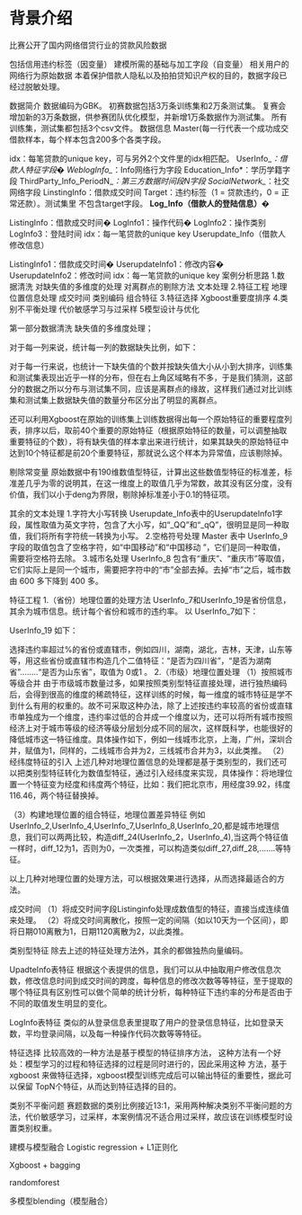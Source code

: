 背景介绍
==
比赛公开了国内网络借贷行业的贷款风险数据

包括信用违约标签（因变量）
建模所需的基础与加⼯字段（自变量）
相关用户的网络行为原始数据
本着保护借款⼈隐私以及拍拍贷知识产权的目的，数据字段已经过脱敏处理。

数据简介
数据编码为GBK。
初赛数据包括3万条训练集和2万条测试集。
复赛会增加新的3万条数据，供参赛团队优化模型，并新增1万条数据作为测试集。
所有训练集，测试集都包括3个csv文件。
数据信息
Master(每一行代表一个成功成交借款样本，每个样本包含200多个各类字段。

idx：每笔贷款的unique key，可与另外2个文件里的idx相匹配。
UserInfo_*：借款人特征字段�
WeblogInfo_*：Info网络行为字段
Education_Info*：学历学籍字段
ThirdParty_Info_PeriodN_*：第三方数据时间段N字段
SocialNetwork_*：社交网络字段
LinstingInfo：借款成交时间
Target：违约标签（1 = 贷款违约，0 = 正常还款）。测试集里 不包含target字段。
**Log_Info（借款人的登陆信息）**�

ListingInfo：借款成交时间�
LogInfo1：操作代码�
LogInfo2：操作类别
LogInfo3：登陆时间
idx：每一笔贷款的unique key
Userupdate_Info（借款⼈修改信息）

ListingInfo1：借款成交时间�
UserupdateInfo1：修改内容�
UserupdateInfo2：修改时间
idx：每⼀笔贷款的unique key
案例分析思路
1.数据清洗 对缺失值的多维度的处理 对离群点的剔除方法 文本处理 2.特征工程 地理位置信息处理 成交时间 类别编码 组合特征 3.特征选择 Xgboost重要度排序 4.类别不平衡处理 代价敏感学习与过采样 5模型设计与优化

第一部分数据清洗
缺失值的多维度处理；

对于每一列来说，统计每一列的数据缺失比例，如下：

对于每一行来说，也统计一下缺失值的个数并按缺失值大小从小到大排序，训练集和测试集表现出近乎一样的分布，但在右上角区域略有不多，于是我们猜测，这部分的数据之所以分布与测试集不同，应该是离群点的缘故，这样我们通过对比训练集和测试集上数据缺失值的数量分布区分出了明显的离群点。

还可以利用Xgboost在原始的训练集上训练数据得出每一个原始特征的重要程度列表，排序以后，取前40个重要的原始特征（根据原始特征的数量，可以调整抽取重要特征的个数），将有缺失值的样本拿出来进行统计，如果其缺失的原始特征中达到10个特征都是前20个重要特征，那就说么这个样本为异常值，应该剔除掉。

剔除常变量 原始数据中有190维数值型特征，计算出这些数值型特征的标准差，标准差几乎为零的说明其，在这一维度上的取值几乎为常数，故其没有区分度，没有价值，我们以小于deng为界限，剔除掉标准差小于0.1的特征项。

其余的文本处理 1.字符大小写转换 Userupdate_Info表中的UserupdateInfo1字段，属性取值为英文字符，包含了大小写，如“_QQ”和“_qQ”，很明显是同一种取值，我们将所有字符统一转换为小写。 2.空格符号处理 Master 表中 UserInfo_9字段的取值包含了空格字符，如“中国移动”和“中国移动 ”，它们是同一种取值，需要将空格符去除。 3.城市名处理 UserInfo_8 包含有“重庆”、“重庆市”等取值，它们实际上是同一个城市，需要把字符中的“市”全部去掉。去掉“市”之后，城市数由 600 多下降到 400 多。

特征工程
1.（省份）地理位置的处理方法 UserInfo_7和UserInfo_19是省份信息，其余为城市信息。统计每个省份和城市的违约率。 以 UserInfo_7如下：

UserInfo_19 如下：

选择违约率超过%的省份或直辖市，例如四川，湖南，湖北，吉林，天津，山东等等，用这些省份或直辖市构造几个二值特征：“是否为四川省”，“是否为湖南省”........“是否为山东省”，取值为 0或1 。 2.（市级）地理位置处理 （1）按照城市等级合并 由于市级城市数量过多，如果按照类别型特征直接处理，进行独热编码后，会得到很高的维度的稀疏特征，这样训练的时候，每一维度的城市特征是学不到什么有用的权重的。故不可采取这种办法，除了上述按违约率较高的省份或直辖市单独成为一个维度，违约率过低的合并成一个维度以为，还可以将所有城市按照经济上对于城市等级的经济等级分层划分成不同的层次，这样既科学，也能很好的降低城市这一特征维度。具体操作如下，例如一线城市北京，上海，广州，深圳合并，赋值为1，同样的，二线城市合并为2，三线城市合并为3，以此类推。 （2）经纬度特征的引入 上述几种对地理位置信息的处理都是基于类别型的，我们还可以把类别型特征转化为数值型特征，通过引入经纬度来实现，具体操作：将地理位置一个特征变为经度和纬度两个特征，比如：我们把北京市，用经度39.92，纬度116.46，两个特征替换掉。

（3）构建地理位置的组合特征，地理位置差异特征 例如UserInfo_2,UserInfo_4,UserInfo_7,UserInfo_8,UserInfo_20,都是城市地理信息，我们可以两两比较，构造diff_24(UserInfo_2，UserInfo_4),当这两个特征值一样时，diff_12为1，否则为0，一次类推，可以构造类似diff_27,diff_28,.......等特征。

以上几种对地理位置的处理方法，可以根据效果进行选择，从而选择最适合的方法。

成交时间
（1）将成交时间字段Listinginfo处理成数值型的特征，直接当成连续值来处理。 （2）将成交时间离散化，按照一定的间隔（如以10天为一个区间），即将日期010离散为1，日期1120离散为2，以此类推。

类别型特征
除去上述的特征处理方法外，其余的都做独热向量编码。

UpadteInfo表特征
根据这个表提供的信息，我们可以从中抽取用户修改信息次数，修改信息时间到成交时间的跨度，每种信息的修改次数等等特征，至于提取的哪个特征具有区别性可以做个简单的统计分析，每种特征下违约率的分布是否由于不同的取值发生明显的变化。

LogInfo表特征
类似的从登录信息表里提取了用户的登录信息特征，比如登录天数，平均登录间隔，以及每一种操作代码次数等等特征。

特征选择
比较高效的一种方法是基于模型的特征排序方法， 这种方法有一个好处：模型学习的过程和特征选择的过程是同时进行的，因此采用这种 方法，基于 xgboost 来做特征选择，xgboost模型训练完成后可以输出特征的重要性，据此可以保留 TopN个特征，从而达到特征选择的目的。

类别不平衡问题
赛题数据的类别比例接近13:1，采用两种解决类别不平衡问题的方法，代价敏感学习，过采样，本案例情况不适合用过采样，故应该在训练模型时设置类别权重。

建模与模型融合
Logistic regression + L1正则化

Xgboost + bagging

randomforest

多模型blending（模型融合）
